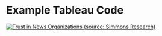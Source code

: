# Example Tableau Code

<div class='tableauPlaceholder' id='viz1636053187248' style='position: relative'><noscript><a href='#'><img alt='Trust in News Organizations (source: Simmons Research) ' src='https:&#47;&#47;public.tableau.com&#47;static&#47;images&#47;HC&#47;HCB95PD4F&#47;1_rss.png' style='border: none' /></a></noscript><object class='tableauViz'  style='display:none;'><param name='host_url' value='https%3A%2F%2Fpublic.tableau.com%2F' /> <param name='embed_code_version' value='3' /> <param name='path' value='shared&#47;HCB95PD4F' /> <param name='toolbar' value='yes' /><param name='static_image' value='https:&#47;&#47;public.tableau.com&#47;static&#47;images&#47;HC&#47;HCB95PD4F&#47;1.png' /> <param name='animate_transition' value='yes' /><param name='display_static_image' value='yes' /><param name='display_spinner' value='yes' /><param name='display_overlay' value='yes' /><param name='display_count' value='yes' /><param name='language' value='en-US' /><param name='filter' value='publish=yes' /></object></div>
<script type='text/javascript'>
var divElement = document.getElementById('viz1636053187248');
var vizElement = divElement.getElementsByTagName('object')[0];                    vizElement.style.width='100%';vizElement.style.height=(divElement.offsetWidth*0.75)+'px';
var scriptElement = document.createElement('script');                    
scriptElement.src = 'https://public.tableau.com/javascripts/api/viz_v1.js';                    vizElement.parentNode.insertBefore(scriptElement, vizElement);               
</script>
